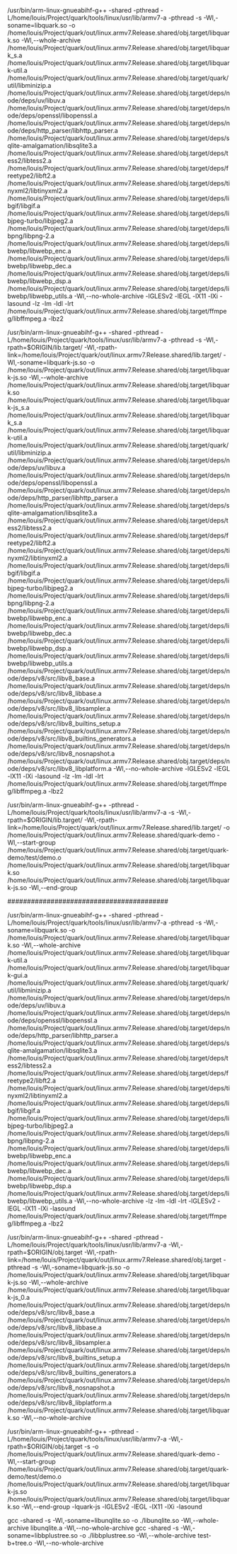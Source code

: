 
/usr/bin/arm-linux-gnueabihf-g++ -shared -pthread -L/home/louis/Project/quark/tools/linux/usr/lib/armv7-a -pthread -s  -Wl,-soname=libquark.so -o /home/louis/Project/quark/out/linux.armv7.Release.shared/obj.target/libquark.so -Wl,--whole-archive /home/louis/Project/quark/out/linux.armv7.Release.shared/obj.target/libquark_s.a /home/louis/Project/quark/out/linux.armv7.Release.shared/obj.target/libquark-util.a /home/louis/Project/quark/out/linux.armv7.Release.shared/obj.target/quark/util/libminizip.a /home/louis/Project/quark/out/linux.armv7.Release.shared/obj.target/deps/node/deps/uv/libuv.a /home/louis/Project/quark/out/linux.armv7.Release.shared/obj.target/deps/node/deps/openssl/libopenssl.a /home/louis/Project/quark/out/linux.armv7.Release.shared/obj.target/deps/node/deps/http_parser/libhttp_parser.a /home/louis/Project/quark/out/linux.armv7.Release.shared/obj.target/deps/sqlite-amalgamation/libsqlite3.a /home/louis/Project/quark/out/linux.armv7.Release.shared/obj.target/deps/tess2/libtess2.a /home/louis/Project/quark/out/linux.armv7.Release.shared/obj.target/deps/freetype2/libft2.a /home/louis/Project/quark/out/linux.armv7.Release.shared/obj.target/deps/tinyxml2/libtinyxml2.a /home/louis/Project/quark/out/linux.armv7.Release.shared/obj.target/deps/libgif/libgif.a /home/louis/Project/quark/out/linux.armv7.Release.shared/obj.target/deps/libjpeg-turbo/libjpeg2.a /home/louis/Project/quark/out/linux.armv7.Release.shared/obj.target/deps/libpng/libpng-2.a /home/louis/Project/quark/out/linux.armv7.Release.shared/obj.target/deps/libwebp/libwebp_enc.a /home/louis/Project/quark/out/linux.armv7.Release.shared/obj.target/deps/libwebp/libwebp_dec.a /home/louis/Project/quark/out/linux.armv7.Release.shared/obj.target/deps/libwebp/libwebp_dsp.a /home/louis/Project/quark/out/linux.armv7.Release.shared/obj.target/deps/libwebp/libwebp_utils.a -Wl,--no-whole-archive -lGLESv2 -lEGL -lX11 -lXi -lasound -lz -lm -ldl -lrt /home/louis/Project/quark/out/linux.armv7.Release.shared/obj.target/ffmpeg/libffmpeg.a -lbz2

/usr/bin/arm-linux-gnueabihf-g++ -shared -pthread -L/home/louis/Project/quark/tools/linux/usr/lib/armv7-a -pthread -s -Wl,-rpath=\$ORIGIN/lib.target/ -Wl,-rpath-link=\/home/louis/Project/quark/out/linux.armv7.Release.shared/lib.target/  -Wl,-soname=libquark-js.so -o /home/louis/Project/quark/out/linux.armv7.Release.shared/obj.target/libquark-js.so -Wl,--whole-archive /home/louis/Project/quark/out/linux.armv7.Release.shared/obj.target/libquark.so /home/louis/Project/quark/out/linux.armv7.Release.shared/obj.target/libquark-js_s.a /home/louis/Project/quark/out/linux.armv7.Release.shared/obj.target/libquark_s.a /home/louis/Project/quark/out/linux.armv7.Release.shared/obj.target/libquark-util.a /home/louis/Project/quark/out/linux.armv7.Release.shared/obj.target/quark/util/libminizip.a /home/louis/Project/quark/out/linux.armv7.Release.shared/obj.target/deps/node/deps/uv/libuv.a /home/louis/Project/quark/out/linux.armv7.Release.shared/obj.target/deps/node/deps/openssl/libopenssl.a /home/louis/Project/quark/out/linux.armv7.Release.shared/obj.target/deps/node/deps/http_parser/libhttp_parser.a /home/louis/Project/quark/out/linux.armv7.Release.shared/obj.target/deps/sqlite-amalgamation/libsqlite3.a /home/louis/Project/quark/out/linux.armv7.Release.shared/obj.target/deps/tess2/libtess2.a /home/louis/Project/quark/out/linux.armv7.Release.shared/obj.target/deps/freetype2/libft2.a /home/louis/Project/quark/out/linux.armv7.Release.shared/obj.target/deps/tinyxml2/libtinyxml2.a /home/louis/Project/quark/out/linux.armv7.Release.shared/obj.target/deps/libgif/libgif.a /home/louis/Project/quark/out/linux.armv7.Release.shared/obj.target/deps/libjpeg-turbo/libjpeg2.a /home/louis/Project/quark/out/linux.armv7.Release.shared/obj.target/deps/libpng/libpng-2.a /home/louis/Project/quark/out/linux.armv7.Release.shared/obj.target/deps/libwebp/libwebp_enc.a /home/louis/Project/quark/out/linux.armv7.Release.shared/obj.target/deps/libwebp/libwebp_dec.a /home/louis/Project/quark/out/linux.armv7.Release.shared/obj.target/deps/libwebp/libwebp_dsp.a /home/louis/Project/quark/out/linux.armv7.Release.shared/obj.target/deps/libwebp/libwebp_utils.a /home/louis/Project/quark/out/linux.armv7.Release.shared/obj.target/deps/node/deps/v8/src/libv8_base.a /home/louis/Project/quark/out/linux.armv7.Release.shared/obj.target/deps/node/deps/v8/src/libv8_libbase.a /home/louis/Project/quark/out/linux.armv7.Release.shared/obj.target/deps/node/deps/v8/src/libv8_libsampler.a /home/louis/Project/quark/out/linux.armv7.Release.shared/obj.target/deps/node/deps/v8/src/libv8_builtins_setup.a /home/louis/Project/quark/out/linux.armv7.Release.shared/obj.target/deps/node/deps/v8/src/libv8_builtins_generators.a /home/louis/Project/quark/out/linux.armv7.Release.shared/obj.target/deps/node/deps/v8/src/libv8_nosnapshot.a /home/louis/Project/quark/out/linux.armv7.Release.shared/obj.target/deps/node/deps/v8/src/libv8_libplatform.a -Wl,--no-whole-archive -lGLESv2 -lEGL -lX11 -lXi -lasound -lz -lm -ldl -lrt /home/louis/Project/quark/out/linux.armv7.Release.shared/obj.target/ffmpeg/libffmpeg.a -lbz2

/usr/bin/arm-linux-gnueabihf-g++ -pthread -L/home/louis/Project/quark/tools/linux/usr/lib/armv7-a -s -Wl,-rpath=\$ORIGIN/lib.target/ -Wl,-rpath-link=\/home/louis/Project/quark/out/linux.armv7.Release.shared/lib.target/  -o /home/louis/Project/quark/out/linux.armv7.Release.shared/quark-demo -Wl,--start-group /home/louis/Project/quark/out/linux.armv7.Release.shared/obj.target/quark-demo/test/demo.o /home/louis/Project/quark/out/linux.armv7.Release.shared/obj.target/libquark.so /home/louis/Project/quark/out/linux.armv7.Release.shared/obj.target/libquark-js.so -Wl,--end-group 


#########################################


/usr/bin/arm-linux-gnueabihf-g++ -shared -pthread -L/home/louis/Project/quark/tools/linux/usr/lib/armv7-a -pthread -s  -Wl,-soname=libquark.so -o /home/louis/Project/quark/out/linux.armv7.Release.shared/obj.target/libquark.so -Wl,--whole-archive /home/louis/Project/quark/out/linux.armv7.Release.shared/obj.target/libquark-util.a /home/louis/Project/quark/out/linux.armv7.Release.shared/obj.target/libquark-gui.a /home/louis/Project/quark/out/linux.armv7.Release.shared/obj.target/quark/util/libminizip.a /home/louis/Project/quark/out/linux.armv7.Release.shared/obj.target/deps/node/deps/uv/libuv.a /home/louis/Project/quark/out/linux.armv7.Release.shared/obj.target/deps/node/deps/openssl/libopenssl.a /home/louis/Project/quark/out/linux.armv7.Release.shared/obj.target/deps/node/deps/http_parser/libhttp_parser.a /home/louis/Project/quark/out/linux.armv7.Release.shared/obj.target/deps/sqlite-amalgamation/libsqlite3.a /home/louis/Project/quark/out/linux.armv7.Release.shared/obj.target/deps/tess2/libtess2.a /home/louis/Project/quark/out/linux.armv7.Release.shared/obj.target/deps/freetype2/libft2.a /home/louis/Project/quark/out/linux.armv7.Release.shared/obj.target/deps/tinyxml2/libtinyxml2.a /home/louis/Project/quark/out/linux.armv7.Release.shared/obj.target/deps/libgif/libgif.a /home/louis/Project/quark/out/linux.armv7.Release.shared/obj.target/deps/libjpeg-turbo/libjpeg2.a /home/louis/Project/quark/out/linux.armv7.Release.shared/obj.target/deps/libpng/libpng-2.a /home/louis/Project/quark/out/linux.armv7.Release.shared/obj.target/deps/libwebp/libwebp_enc.a /home/louis/Project/quark/out/linux.armv7.Release.shared/obj.target/deps/libwebp/libwebp_dec.a /home/louis/Project/quark/out/linux.armv7.Release.shared/obj.target/deps/libwebp/libwebp_dsp.a /home/louis/Project/quark/out/linux.armv7.Release.shared/obj.target/deps/libwebp/libwebp_utils.a -Wl,--no-whole-archive -lz -lm -ldl -lrt -lGLESv2 -lEGL -lX11 -lXi -lasound /home/louis/Project/quark/out/linux.armv7.Release.shared/obj.target/ffmpeg/libffmpeg.a -lbz2

/usr/bin/arm-linux-gnueabihf-g++ -shared -pthread -L/home/louis/Project/quark/tools/linux/usr/lib/armv7-a -Wl,-rpath=\$ORIGIN/obj.target -Wl,-rpath-link=\/home/louis/Project/quark/out/linux.armv7.Release.shared/obj.target -pthread -s -Wl,-soname=libquark-js.so -o /home/louis/Project/quark/out/linux.armv7.Release.shared/obj.target/libquark-js.so -Wl,--whole-archive /home/louis/Project/quark/out/linux.armv7.Release.shared/obj.target/libquark-js_0.a /home/louis/Project/quark/out/linux.armv7.Release.shared/obj.target/deps/node/deps/v8/src/libv8_base.a /home/louis/Project/quark/out/linux.armv7.Release.shared/obj.target/deps/node/deps/v8/src/libv8_libbase.a /home/louis/Project/quark/out/linux.armv7.Release.shared/obj.target/deps/node/deps/v8/src/libv8_libsampler.a /home/louis/Project/quark/out/linux.armv7.Release.shared/obj.target/deps/node/deps/v8/src/libv8_builtins_setup.a /home/louis/Project/quark/out/linux.armv7.Release.shared/obj.target/deps/node/deps/v8/src/libv8_builtins_generators.a /home/louis/Project/quark/out/linux.armv7.Release.shared/obj.target/deps/node/deps/v8/src/libv8_nosnapshot.a /home/louis/Project/quark/out/linux.armv7.Release.shared/obj.target/deps/node/deps/v8/src/libv8_libplatform.a /home/louis/Project/quark/out/linux.armv7.Release.shared/obj.target/libquark.so -Wl,--no-whole-archive

/usr/bin/arm-linux-gnueabihf-g++ -pthread -L/home/louis/Project/quark/tools/linux/usr/lib/armv7-a -Wl,-rpath=\$ORIGIN/obj.target -s -o /home/louis/Project/quark/out/linux.armv7.Release.shared/quark-demo -Wl,--start-group /home/louis/Project/quark/out/linux.armv7.Release.shared/obj.target/quark-demo/test/demo.o /home/louis/Project/quark/out/linux.armv7.Release.shared/obj.target/libquark-js.so /home/louis/Project/quark/out/linux.armv7.Release.shared/obj.target/libquark.so -Wl,--end-group -lquark-js -lGLESv2 -lEGL -lX11 -lXi -lasound
 
gcc -shared -s -Wl,-soname=libunqlite.so -o ./libunqlite.so -Wl,--whole-archive libunqlite.a -Wl,--no-whole-archive
gcc -shared -s -Wl,-soname=libbplustree.so -o ./libbplustree.so -Wl,--whole-archive test-b+tree.o -Wl,--no-whole-archive